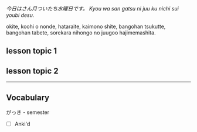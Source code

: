 *今日はさん月ついたち水曜日です。*
*Kyou wa san gatsu ni juu ku nichi sui youbi desu.*

okite, koohi o nonde, hataraite, kaimono shite, bangohan tsukutte, bangohan tabete, sorekara nihongo no juugoo hajimemashita.

## lesson topic 1


## lesson topic 2


---

## Vocabulary
がっき - semester
- [ ] Anki'd

